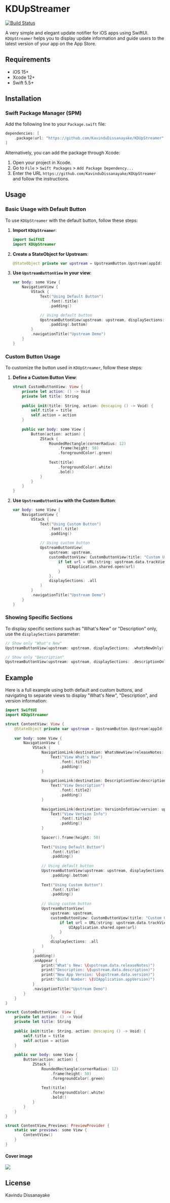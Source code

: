 # KDUpStreamer

[![Build Status](https://travis-ci.org/joemccann/dillinger.svg?branch=master)](https://travis-ci.org/joemccann/dillinger)

A very simple and elegant update notifier for iOS apps using SwiftUI. `KDUpStreamer` helps you to display update information and guide users to the latest version of your app on the App Store.

## Requirements
* iOS 15+
* Xcode 12+
* Swift 5.5+

## Installation

### Swift Package Manager (SPM)

Add the following line to your `Package.swift` file:

```swift
dependencies: [
    .package(url: "https://github.com/KavinduDissanayake/KDUpStreamer", from: "1.0.0")
]
```

Alternatively, you can add the package through Xcode:
1. Open your project in Xcode.
2. Go to `File` > `Swift Packages` > `Add Package Dependency...`
3. Enter the URL `https://github.com/KavinduDissanayake/KDUpStreamer` and follow the instructions.

## Usage

### Basic Usage with Default Button

To use `KDUpStreamer` with the default button, follow these steps:

1. **Import `KDUpStreamer`**:
    ```swift
    import SwiftUI
    import KDUpStreamer
    ```

2. **Create a StateObject for Upstream**:
    ```swift
    @StateObject private var upstream = UpstreamButton.Upstream(appId: "YOUR_APP_ID")
    ```

3. **Use `UpstreamButtonView` in your view**:
    ```swift
    var body: some View {
        NavigationView {
            VStack {
                Text("Using Default Button")
                    .font(.title)
                    .padding()

                // Using default button
                UpstreamButtonView(upstream: upstream, displaySections: .all)
                    .padding(.bottom)
            }
            .navigationTitle("Upstream Demo")
        }
    }
    ```

### Custom Button Usage

To customize the button used in `KDUpStreamer`, follow these steps:

1. **Define a Custom Button View**:
    ```swift
    struct CustomButtonView: View {
        private let action: () -> Void
        private let title: String
        
        public init(title: String, action: @escaping () -> Void) {
            self.title = title
            self.action = action
        }
        
        public var body: some View {
            Button(action: action) {
                ZStack {
                    RoundedRectangle(cornerRadius: 12)
                        .frame(height: 50)
                        .foregroundColor(.green)
                    
                    Text(title)
                        .foregroundColor(.white)
                        .bold()
                }
            }
        }
    }
    ```

2. **Use `UpstreamButtonView` with the Custom Button**:
    ```swift
    var body: some View {
        NavigationView {
            VStack {
                Text("Using Custom Button")
                    .font(.title)
                    .padding()
                
                // Using custom button
                UpstreamButtonView(
                    upstream: upstream,
                    customButtonView: CustomButtonView(title: "Custom Update") {
                        if let url = URL(string: upstream.data.trackViewUrl) {
                            UIApplication.shared.open(url)
                        }
                    },
                    displaySections: .all
                )
            }
            .navigationTitle("Upstream Demo")
        }
    }
    ```

### Showing Specific Sections

To display specific sections such as "What's New" or "Description" only, use the `displaySections` parameter:

```swift
// Show only "What's New"
UpstreamButtonView(upstream: upstream, displaySections: .whatsNewOnly)

// Show only "Description"
UpstreamButtonView(upstream: upstream, displaySections: .descriptionOnly)
```

## Example

Here is a full example using both default and custom buttons, and navigating to separate views to display "What's New", "Description", and version information:

```swift
import SwiftUI
import KDUpStreamer

struct ContentView: View {
    @StateObject private var upstream = UpstreamButton.Upstream(appId: "YOUR_APP_ID")
    
    var body: some View {
        NavigationView {
            VStack {
                NavigationLink(destination: WhatsNewView(releaseNotes: upstream.data.releaseNotes)) {
                    Text("View What's New")
                        .font(.title2)
                        .padding()
                }
                
                NavigationLink(destination: DescriptionView(description: upstream.data.description)) {
                    Text("View Description")
                        .font(.title2)
                        .padding()
                }
                
                NavigationLink(destination: VersionInfoView(version: upstream.data.version, buildNumber: UIApplication.appVersion)) {
                    Text("View Version Info")
                        .font(.title2)
                        .padding()
                }
                
                Spacer().frame(height: 50)
                
                Text("Using Default Button")
                    .font(.title)
                    .padding()
                
                // Using default button
                UpstreamButtonView(upstream: upstream, displaySections: .all)
                    .padding(.bottom)
                
                Text("Using Custom Button")
                    .font(.title)
                    .padding()
                
                // Using custom button
                UpstreamButtonView(
                    upstream: upstream,
                    customButtonView: CustomButtonView(title: "Custom Update") {
                        if let url = URL(string: upstream.data.trackViewUrl) {
                            UIApplication.shared.open(url)
                        }
                    },
                    displaySections: .all
                )
            }
            .padding()
            .onAppear {
                print("What's New: \(upstream.data.releaseNotes)")
                print("Description: \(upstream.data.description)")
                print("New App Version: \(upstream.data.version)")
                print("Build Number: \(UIApplication.appVersion)")
            }
            .navigationTitle("Upstream Demo")
        }
    }
}

struct CustomButtonView: View {
    private let action: () -> Void
    private let title: String
    
    public init(title: String, action: @escaping () -> Void) {
        self.title = title
        self.action = action
    }
    
    public var body: some View {
        Button(action: action) {
            ZStack {
                RoundedRectangle(cornerRadius: 12)
                    .frame(height: 50)
                    .foregroundColor(.green)
                
                Text(title)
                    .foregroundColor(.white)
                    .bold()
            }
        }
    }
}

struct ContentView_Previews: PreviewProvider {
    static var previews: some View {
        ContentView()
    }
}
```
#### Cover image
<img align="center" src="https://github.com/KavinduDissanayake/KDUpStreamer/blob/main/Sources/cover_image.png">

## License

Kavindu Dissanayake
```
